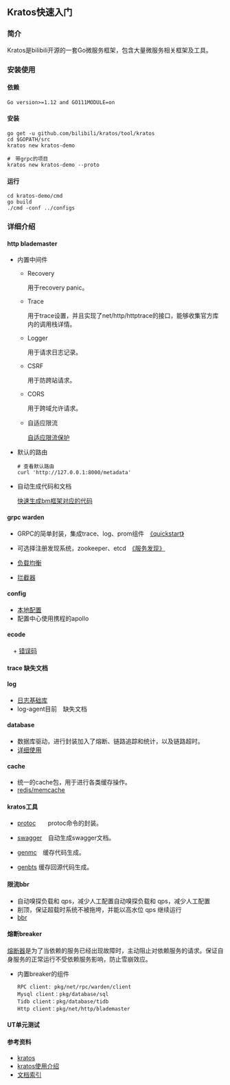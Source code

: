 ## Kratos快速入门
### 简介
Kratos是bilibili开源的一套Go微服务框架，包含大量微服务相关框架及工具。

### 安装使用
#### 依赖

```
Go version>=1.12 and GO111MODULE=on
```

#### 安装

```shell
go get -u github.com/bilibili/kratos/tool/kratos
cd $GOPATH/src
kratos new kratos-demo

#　带grpc的项目
kratos new kratos-demo --proto
```

#### 运行

```shell
cd kratos-demo/cmd
go build
./cmd -conf ../configs
```

### 详细介绍

#### http blademaster

+ 内置中间件

  + Recovery

    用于recovery panic。

  + Trace

    用于trace设置，并且实现了net/http/httptrace的接口，能够收集官方库内的调用栈详情。

  + Logger

    用于请求日志记录。

  + CSRF

    用于防跨站请求。

  + CORS

    用于跨域允许请求。

  + 自适应限流

    [自适应限流保护](https://github.com/bilibili/kratos/blob/master/doc/wiki-cn/ratelimit.md)

+ 默认的路由

  ```shell
  # 查看默认路由
  curl 'http://127.0.0.1:8000/metadata'
  ```


+ 自动生成代码和文档

  [快速生成bm框架对应的代码](https://github.com/bilibili/kratos/blob/master/doc/wiki-cn/blademaster-pb.md)

#### grpc warden

+ GRPC的简单封装，集成trace、log、prom组件　[《quickstart》](https://github.com/bilibili/kratos/blob/master/doc/wiki-cn/warden-quickstart.md)

+ 可选择注册发现系统，zookeeper、etcd　[《服务发现》](https://github.com/bilibili/kratos/blob/master/doc/wiki-cn/warden-resolver.md)

+ [负载均衡](https://github.com/bilibili/kratos/blob/master/doc/wiki-cn/warden-balancer.md)

+ [拦截器](https://github.com/bilibili/kratos/blob/master/doc/wiki-cn/warden-mid.md)

  

#### config

+ [本地配置](https://github.com/bilibili/kratos/blob/master/doc/wiki-cn/config.md)
+ 配置中心使用携程的apollo

#### ecode

　+ [错误码](https://github.com/bilibili/kratos/blob/master/doc/wiki-cn/ecode.md)

#### trace 缺失文档

#### log

+ [日志基础库](https://github.com/bilibili/kratos/blob/master/doc/wiki-cn/config.md)
+ log-agent目前　缺失文档

#### database

+ 数据库驱动，进行封装加入了熔断、链路追踪和统计，以及链路超时。
+ [详细使用](https://github.com/bilibili/kratos/blob/master/doc/wiki-cn/database.md)

#### cache

+ 统一的cache包，用于进行各类缓存操作。
+ [redis/memcache](https://github.com/bilibili/kratos/blob/master/doc/wiki-cn/cache.md)

#### kratos工具

+  [protoc](https://github.com/bilibili/kratos/blob/master/doc/wiki-cn/kratos-protoc.md)　　protoc命令的封装。

+  [swagger](kratos-swagger.md)　自动生成swagger文档。

+  [genmc](https://github.com/bilibili/kratos/blob/master/doc/wiki-cn/kratos-genmc.md)　缓存代码生成。

+  [genbts](https://github.com/bilibili/kratos/blob/master/doc/wiki-cn/kratos-genbts.md)  缓存回源代码生成。

#### 限流bbr

+ 自动嗅探负载和 qps，减少人工配置自动嗅探负载和 qps，减少人工配置
+ 削顶，保证超载时系统不被拖垮，并能以高水位 qps 继续运行
+ [bbr](https://github.com/bilibili/kratos/blob/master/doc/wiki-cn/ratelimit.md)

#### 熔断breaker

[熔断器](https://github.com/bilibili/kratos/blob/master/doc/wiki-cn/breaker.md)是为了当依赖的服务已经出现故障时，主动阻止对依赖服务的请求。保证自身服务的正常运行不受依赖服务影响，防止雪崩效应。

+ 内置breaker的组件

      RPC client: pkg/net/rpc/warden/client
      Mysql client：pkg/database/sql
      Tidb client：pkg/database/tidb
      Http client：pkg/net/http/blademaster

#### UT单元测试



#### 参考资料

+ [kratos](https://github.com/bilibili/kratos)
+ [kratos使用介绍](https://github.com/bilibili/kratos/blob/master/doc/wiki-cn/kratos-tool.md)
+ [文档索引](https://github.com/bilibili/kratos/blob/master/doc/wiki-cn/summary.md)

  